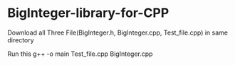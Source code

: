 # BigInteger-library-for-CPP
Download all Three File(BigInteger.h, BigInteger.cpp, Test_file.cpp) in same directory

Run  this  g++ -o main Test_file.cpp BigInteger.cpp
